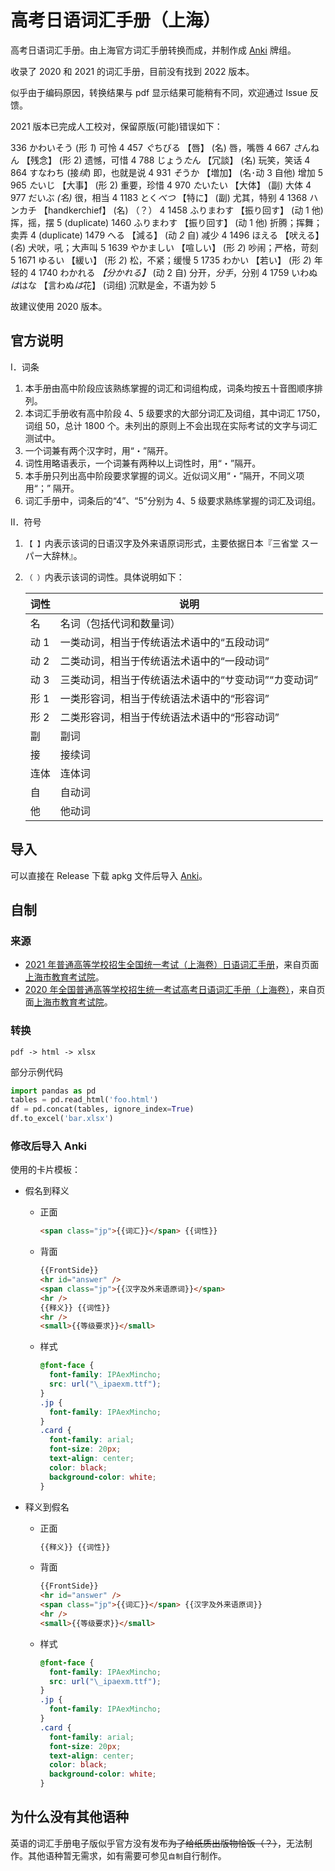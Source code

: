 # 高考日语词汇手册（上海）

高考日语词汇手册。由上海官方词汇手册转换而成，并制作成 [Anki](https://apps.ankiweb.net/) 牌组。

收录了 2020 和 2021 的词汇手册，目前没有找到 2022 版本。

似乎由于编码原因，转换结果与 pdf 显示结果可能稍有不同，欢迎通过 Issue 反馈。

2021 版本已完成人工校对，保留原版(可能)错误如下：

336 かわいそう (形 _1_) 可怜 4
457 *ぐ*ちびる 【唇】 (名) 唇，嘴唇 4
667 *さ*んねん 【残念】 (形 2) 遗憾，可惜 4
788 じょう*た*ん 【冗談】 (名) 玩笑，笑话 4
864 すなわち (接*续*) 即，也就是说 4
931 *そ*うか 【増加】 (名･动 3 自他) 增加 5
965 *た*いじ 【大事】 (形 2) 重要，珍惜 4
970 *た*いたい 【大体】 (副) 大体 4
977 だいぶ _(名)_ 很，相当 4
1183 とく*べつ* 【特に】 (副) 尤其，特别 4
1368 ハンカチ 【handkerchief】 (名) （？） 4
1458 ふりまわす 【振り回す】 (动 1 他) 挥，摇，摆 5 (duplicate)
1460 ふりまわす 【振り回す】 (动 1 他) 折腾；挥舞；卖弄 4 (duplicate)
1479 へる 【減る】 (动 _2_ 自) 减少 4
1496 ほえる 【吠える】 (_名_) 犬吠，吼；大声叫 5
1639 やかましい 【喧しい】 (形 _2_) 吵闹；严格，苛刻 5
1671 ゆるい 【緩い】 (形 _2_) 松，不紧；缓慢 5
1735 わかい 【若い】 (形 _2_) 年轻的 4
1740 わかれる _【分かれる】_ (动 2 自) 分开，_分手_，分别 4
1759 いわぬ*は*はな 【言わぬ*は*花】 (词组) 沉默是金，不语为妙 5

故建议使用 2020 版本。

## 官方说明

Ⅰ．词条

1. 本手册由高中阶段应该熟练掌握的词汇和词组构成，词条均按五十音图顺序排列。
2. 本词汇手册收有高中阶段 4、5 级要求的大部分词汇及词组，其中词汇 1750，词组 50，总计 1800 个。未列出的原则上不会出现在实际考试的文字与词汇测试中。
3. 一个词兼有两个汉字时，用“・”隔开。
4. 词性用略语表示，一个词兼有两种以上词性时，用“・”隔开。
5. 本手册只列出高中阶段要求掌握的词义。近似词义用“・”隔开，不同义项用“；” 隔开。
6. 词汇手册中，词条后的“4”、“5”分别为 4、5 级要求熟练掌握的词汇及词组。

Ⅱ．符号

1. `【 】`内表示该词的日语汉字及外来语原词形式，主要依据日本『三省堂 スーパー大辞林』。
2. `（ ）`内表示该词的词性。具体说明如下：

   | 词性 | 说明                                                 |
   | ---- | ---------------------------------------------------- |
   | 名   | 名词（包括代词和数量词）                             |
   | 动 1 | 一类动词，相当于传统语法术语中的“五段动词”           |
   | 动 2 | 二类动词，相当于传统语法术语中的“一段动词”           |
   | 动 3 | 三类动词，相当于传统语法术语中的“サ变动词”“カ变动词” |
   | 形 1 | 一类形容词，相当于传统语法术语中的“形容词”           |
   | 形 2 | 二类形容词，相当于传统语法术语中的“形容动词”         |
   | 副   | 副词                                                 |
   | 接   | 接续词                                               |
   | 连体 | 连体词                                               |
   | 自   | 自动词                                               |
   | 他   | 他动词                                               |

## 导入

可以直接在 Release 下载 apkg 文件后导入 [Anki](https://apps.ankiweb.net/)。

## 自制

### 来源

- [2021 年普通高等学校招生全国统一考试（上海卷）日语词汇手册](http://www.shmeea.edu.cn/download/20201112/20201112_4.pdf)，来自页面[上海市教育考试院](http://www.shmeea.edu.cn/page/02200/20201112/14721.html)。
- [2020 年全国普通高等学校招生统一考试高考日语词汇手册（上海卷）](http://www.shmeea.edu.cn/resource/upload/www/201911/22201224d3jp.pdf)，来自页面[上海市教育考试院](http://www.shmeea.edu.cn/page/08000/20191122/13438.html)。

### 转换

`pdf -> html -> xlsx`

部分示例代码

```python
import pandas as pd
tables = pd.read_html('foo.html')
df = pd.concat(tables, ignore_index=True)
df.to_excel('bar.xlsx')
```

### 修改后导入 Anki

使用的卡片模板：

- 假名到释义

  - 正面

    ```html
    <span class="jp">{{词汇}}</span> {{词性}}
    ```

  - 背面

    ```html
    {{FrontSide}}
    <hr id="answer" />
    <span class="jp">{{汉字及外来语原词}}</span>
    <hr />
    {{释义}} {{词性}}
    <hr />
    <small>{{等级要求}}</small>
    ```

  - 样式

    ```css
    @font-face {
      font-family: IPAexMincho;
      src: url("\_ipaexm.ttf");
    }
    .jp {
      font-family: IPAexMincho;
    }
    .card {
      font-family: arial;
      font-size: 20px;
      text-align: center;
      color: black;
      background-color: white;
    }
    ```

- 释义到假名

  - 正面

    ```html
    {{释义}} {{词性}}
    ```

  - 背面

    ```html
    {{FrontSide}}
    <hr id="answer" />
    <span class="jp">{{词汇}}</span> {{汉字及外来语原词}}
    <hr />
    <small>{{等级要求}}</small>
    ```

  - 样式

    ```css
    @font-face {
      font-family: IPAexMincho;
      src: url("\_ipaexm.ttf");
    }
    .jp {
      font-family: IPAexMincho;
    }
    .card {
      font-family: arial;
      font-size: 20px;
      text-align: center;
      color: black;
      background-color: white;
    }
    ```

## 为什么没有其他语种

英语的词汇手册电子版似乎官方没有发布~~为了给纸质出版物恰饭（？）~~，无法制作。其他语种暂无需求，如有需要可参见`自制`自行制作。

<!-- 谨以此仓库献给我正享受着的自由、快乐而充实的备考高考日语的高中生活。 -->
